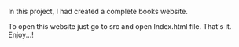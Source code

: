 
In this project, I had created a complete books website.

To open this website just go to src and open Index.html file.
That's it.
Enjoy...!
